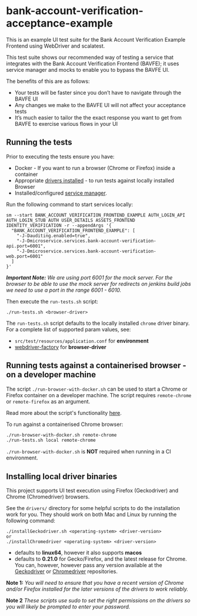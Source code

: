# bank-account-verification-acceptance-example

This is an example UI test suite for the Bank Account Verification Example Frontend using WebDriver and scalatest.

This test suite shows our recommended way of testing a service that integrates with the Bank Account Verification Frontend (BAVFE); it uses service manager and mocks to enable you to bypass the BAVFE UI.

The benefits of this are as follows:

 - Your tests will be faster since you don’t have to navigate through the BAVFE UI
 - Any changes we make to the BAVFE UI will not affect your acceptance tests
 - It’s much easier to tailor the the exact response you want to get from BAVFE to exercise various flows in your UI

## Running the tests

Prior to executing the tests ensure you have:
 - Docker - If you want to run a browser (Chrome or Firefox) inside a container 
 - Appropriate [drivers installed](#installing-local-driver-binaries) - to run tests against locally installed Browser
 - Installed/configured [service manager](https://github.com/hmrc/service-manager).  

Run the following command to start services locally:

    sm --start BANK_ACCOUNT_VERIFICATION_FRONTEND_EXAMPLE AUTH_LOGIN_API AUTH_LOGIN_STUB AUTH USER_DETAILS ASSETS_FRONTEND IDENTITY_VERIFICATION -r --appendArgs '{                                                                                                              
      "BANK_ACCOUNT_VERIFICATION_FRONTEND_EXAMPLE": [
        "-J-Dauditing.enabled=true",
        "-J-Dmicroservice.services.bank-account-verification-api.port=6001",
        "-J-Dmicroservice.services.bank-account-verification-web.port=6001"
      ]
    }'

_**Important Note:** We are using port 6001 for the mock server.  For the browser to be able to use the mock server for redirects on jenkins build jobs we need to use a port in the range 6001 - 6010._

Then execute the `run-tests.sh` script:
    
    ./run-tests.sh <browser-driver>

The `run-tests.sh` script defaults to the locally installed `chrome` driver binary.  For a complete list of supported param values, see:
 - `src/test/resources/application.conf` for **environment** 
 - [webdriver-factory](https://github.com/hmrc/webdriver-factory#2-instantiating-a-browser-with-default-options) for **browser-driver**

## Running tests against a containerised browser - on a developer machine

The script `./run-browser-with-docker.sh` can be used to start a Chrome or Firefox container on a developer machine. 
The script requires `remote-chrome` or `remote-firefox` as an argument.

Read more about the script's functionality [here](run-browser-with-docker.sh).

To run against a containerised Chrome browser:

```bash
./run-browser-with-docker.sh remote-chrome 
./run-tests.sh local remote-chrome
```

`./run-browser-with-docker.sh` is **NOT** required when running in a CI environment. 

## Installing local driver binaries

This project supports UI test execution using Firefox (Geckodriver) and Chrome (Chromedriver) browsers. 

See the `drivers/` directory for some helpful scripts to do the installation work for you.  They should work on both Mac and Linux by running the following command:

    ./installGeckodriver.sh <operating-system> <driver-version>
    or
    ./installChromedriver <operating-system> <driver-version>

- *<operating-system>* defaults to **linux64**, however it also supports **macos**
- *<driver-version>* defaults to **0.21.0** for Gecko/Firefox, and the latest release for Chrome.  You can, however, however pass any version available at the [Geckodriver](https://github.com/mozilla/geckodriver/tags) or [Chromedriver](http://chromedriver.storage.googleapis.com/) repositories.

**Note 1:** *You will need to ensure that you have a recent version of Chrome and/or Firefox installed for the later versions of the drivers to work reliably.*

**Note 2** *These scripts use sudo to set the right permissions on the drivers so you will likely be prompted to enter your password.*
